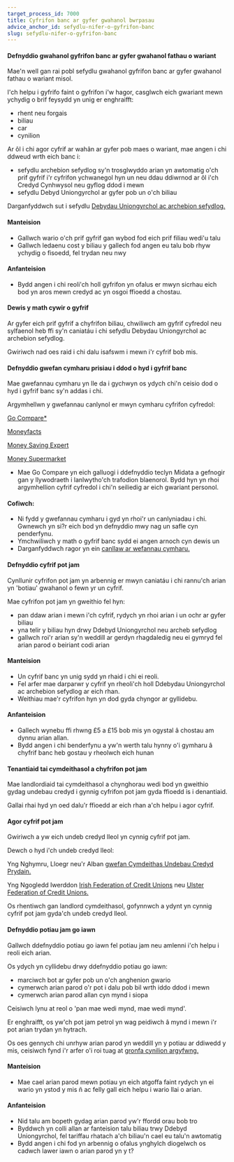 ```yaml
---
target_process_id: 7000
title: Cyfrifon banc ar gyfer gwahanol bwrpasau
advice_anchor_id: sefydlu-nifer-o-gyfrifon-banc
slug: sefydlu-nifer-o-gyfrifon-banc
---
```

#### Defnyddio gwahanol gyfrifon banc ar gyfer gwahanol fathau o wariant
Mae'n well gan rai pobl sefydlu gwahanol gyfrifon banc ar gyfer gwahanol fathau o wariant misol.

I'ch helpu i gyfrifo faint o gyfrifon i'w hagor, casglwch eich gwariant mewn ychydig o brif feysydd yn unig er enghraifft:

* rhent neu forgais
* biliau
* car
* cynilion

Ar ôl i chi agor cyfrif ar wahân ar gyfer pob maes o wariant, mae angen i chi ddweud wrth eich banc i:
* sefydlu archebion sefydlog sy'n trosglwyddo arian yn awtomatig o'ch prif gyfrif i'r cyfrifon ychwanegol hyn un neu ddau ddiwrnod ar ôl i'ch Credyd Cynhwysol neu gyflog ddod i mewn
* sefydlu Debyd Uniongyrchol ar gyfer pob un o'ch biliau

Darganfyddwch sut i sefydlu [Debydau Uniongyrchol ac archebion sefydlog.](/en/articles/direct-debits-and-standing-orders)

#### Manteision
* Gallwch wario o'ch prif gyfrif gan wybod fod eich prif filiau wedi'u talu
* Gallwch ledaenu cost y biliau y gallech fod angen eu talu bob rhyw ychydig o fisoedd, fel trydan neu nwy

#### Anfanteision
* Bydd angen i chi reoli'ch holl gyfrifon yn ofalus er mwyn sicrhau eich bod yn aros mewn credyd ac yn osgoi ffioedd a chostau.

#### Dewis y math cywir o gyfrif
Ar gyfer eich prif gyfrif a chyfrifon biliau, chwiliwch am gyfrif cyfredol neu sylfaenol heb ffi sy'n caniatáu i chi sefydlu Debydau Uniongyrchol ac archebion sefydlog.

Gwiriwch nad oes raid i chi dalu isafswm i mewn i'r cyfrif bob mis.

#### Defnyddio gwefan cymharu prisiau i ddod o hyd i gyfrif banc
Mae gwefannau cymharu yn lle da i gychwyn os ydych chi'n ceisio dod o hyd i gyfrif banc sy'n addas i chi.

Argymhellwn y gwefannau canlynol er mwyn cymharu cyfrifon cyfredol:

[Go Compare*](http://money.gocompare.com/currentaccounts)

[Moneyfacts](http://moneyfacts.co.uk/bank-accounts/best-bank-accounts)

[Money Saving Expert](http://www.moneysavingexpert.com/banking/compare-best-bank-accounts)

[Money Supermarket](http://www.moneysupermarket.com/current-accounts/search/results/?goal=CUR_INTEREST)

* Mae Go Compare yn eich galluogi i ddefnyddio teclyn Midata a gefnogir gan y llywodraeth i lanlwytho'ch trafodion blaenorol. Bydd hyn yn rhoi argymhellion cyfrif cyfredol i chi'n seiliedig ar eich gwariant personol.

#### Cofiwch:
* Ni fydd y gwefannau cymharu i gyd yn rhoi'r un canlyniadau i chi. Gwnewch yn si?r eich bod yn defnyddio mwy nag un safle cyn penderfynu.
* Ymchwiliwch y math o gyfrif banc sydd ei angen arnoch cyn dewis un
* Darganfyddwch ragor yn ein [canllaw ar wefannau cymharu.](/en/articles/price-comparison-sites-guide)

#### Defnyddio cyfrif pot jam
Cynllunir cyfrifon pot jam yn arbennig er mwyn caniatáu i chi rannu'ch arian yn 'botiau' gwahanol o fewn yr un cyfrif.

Mae cyfrifon pot jam yn gweithio fel hyn:

* pan ddaw arian i mewn i'ch cyfrif, rydych yn rhoi arian i un ochr ar gyfer biliau
* yna telir y biliau hyn drwy Ddebyd Uniongyrchol neu archeb sefydlog
* gallwch roi'r arian sy'n weddill ar gerdyn rhagdaledig neu ei gymryd fel arian parod o beiriant codi arian

#### Manteision
* Un cyfrif banc yn unig sydd yn rhaid i chi ei reoli.
* Fel arfer mae darparwr y cyfrif yn rheoli'ch holl Ddebydau Uniongyrchol ac archebion sefydlog ar eich rhan.
* Weithiau mae'r cyfrifon hyn yn dod gyda chyngor ar gyllidebu.

#### Anfanteision
* Gallech wynebu ffi rhwng £5 a £15 bob mis yn ogystal â chostau am dynnu arian allan.
* Bydd angen i chi benderfynu a yw'n werth talu hynny o'i gymharu â chyfrif banc heb gostau y rheolwch eich hunan

#### Tenantiaid tai cymdeithasol a chyfrifon pot jam
Mae landlordiaid tai cymdeithasol a chynghorau wedi bod yn gweithio gydag undebau credyd i gynnig cyfrifon pot jam gyda ffioedd is i denantiaid.

Gallai rhai hyd yn oed dalu'r ffioedd ar eich rhan a'ch helpu i agor cyfrif.

#### Agor cyfrif pot jam
Gwiriwch a yw eich undeb credyd lleol yn cynnig cyfrif pot jam.

Dewch o hyd i'ch undeb credyd lleol:

Yng Nghymru, Lloegr neu'r Alban [gwefan Cymdeithas Undebau Credyd Prydain.](http://www.findyourcreditunion.co.uk/home)

Yng Ngogledd Iwerddon [Irish Federation of Credit Unions](http://www.creditunion.ie/) neu [Ulster Federation of Credit Unions.](http://www.ufcu.co.uk/)

Os rhentiwch gan landlord cymdeithasol, gofynnwch a ydynt yn cynnig cyfrif pot jam gyda'ch undeb credyd lleol.

#### Defnyddio potiau jam go iawn
Gallwch ddefnyddio potiau go iawn fel potiau jam neu amlenni i'ch helpu i reoli eich arian.

Os ydych yn cyllidebu drwy ddefnyddio potiau go iawn:

* marciwch bot ar gyfer pob un o'ch anghenion gwario
* cymerwch arian parod o'r pot i dalu pob bil wrth iddo ddod i mewn
* cymerwch arian parod allan cyn mynd i siopa

Ceisiwch lynu at reol o 'pan mae wedi mynd, mae wedi mynd'.

Er enghraifft, os yw'ch pot jam petrol yn wag peidiwch â mynd i mewn i'r pot arian trydan yn hytrach.

Os oes gennych chi unrhyw arian parod yn weddill yn y potiau ar ddiwedd y mis, ceisiwch fynd i'r arfer o'i roi tuag at [gronfa cynilion argyfwng.](/en/articles/emergency-savings-how-much-is-enough)

#### Manteision
* Mae cael arian parod mewn potiau yn eich atgoffa faint rydych yn ei wario yn ystod y mis ñ ac felly gall eich helpu i wario llai o arian.

#### Anfanteision
* Nid talu am bopeth gydag arian parod yw'r ffordd orau bob tro
* Byddwch yn colli allan ar fanteision talu biliau trwy Ddebyd Uniongyrchol, fel tariffau rhatach a'ch biliau'n cael eu talu'n awtomatig
* Bydd angen i chi fod yn arbennig o ofalus ynghylch diogelwch os cadwch lawer iawn o arian parod yn y t?
